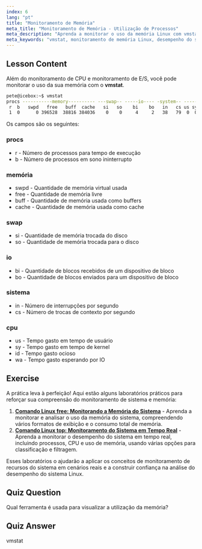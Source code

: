 ```yaml
---
index: 6
lang: "pt"
title: "Monitoramento de Memória"
meta_title: "Monitoramento de Memória - Utilização de Processos"
meta_description: "Aprenda a monitorar o uso da memória Linux com vmstat. Entenda as métricas de memória, swap e CPU para o desempenho do sistema. Comece sua jornada Linux!"
meta_keywords: "vmstat, monitoramento de memória Linux, desempenho do sistema, tutorial Linux, uso de memória, Linux para iniciantes, guia Linux"
---
```


## Lesson Content

Além do monitoramento de CPU e monitoramento de E/S, você pode monitorar o uso da sua memória com o **vmstat**.

```bash
pete@icebox:~$ vmstat
procs -----------memory---------- ---swap-- -----io---- -system-- ------cpu-----
 r  b   swpd   free   buff  cache   si   so    bi    bo   in   cs us sy id wa st
 1  0      0 396528  38816 384036    0    0     4     2   38   79  0  0 99  0  0
```

Os campos são os seguintes:

### procs

- r - Número de processos para tempo de execução
- b - Número de processos em sono ininterrupto

### memória

- swpd - Quantidade de memória virtual usada
- free - Quantidade de memória livre
- buff - Quantidade de memória usada como buffers
- cache - Quantidade de memória usada como cache

### swap

- si - Quantidade de memória trocada do disco
- so - Quantidade de memória trocada para o disco

### io

- bi - Quantidade de blocos recebidos de um dispositivo de bloco
- bo - Quantidade de blocos enviados para um dispositivo de bloco

### sistema

- in - Número de interrupções por segundo
- cs - Número de trocas de contexto por segundo

### cpu

- us - Tempo gasto em tempo de usuário
- sy - Tempo gasto em tempo de kernel
- id - Tempo gasto ocioso
- wa - Tempo gasto esperando por IO

## Exercise

A prática leva à perfeição! Aqui estão alguns laboratórios práticos para reforçar sua compreensão do monitoramento de sistema e memória:

1. **[Comando Linux free: Monitorando a Memória do Sistema](https://labex.io/pt/labs/linux-linux-free-command-monitoring-system-memory-388496)** - Aprenda a monitorar e analisar o uso da memória do sistema, compreendendo vários formatos de exibição e o consumo total de memória.
2. **[Comando Linux top: Monitoramento do Sistema em Tempo Real](https://labex.io/pt/labs/linux-linux-top-command-real-time-system-monitoring-388500)** - Aprenda a monitorar o desempenho do sistema em tempo real, incluindo processos, CPU e uso de memória, usando várias opções para classificação e filtragem.

Esses laboratórios o ajudarão a aplicar os conceitos de monitoramento de recursos do sistema em cenários reais e a construir confiança na análise do desempenho do sistema Linux.

## Quiz Question

Qual ferramenta é usada para visualizar a utilização da memória?

## Quiz Answer

vmstat
